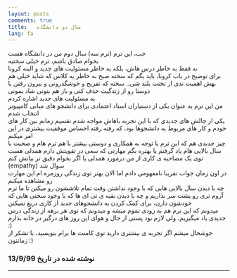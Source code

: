 ```yaml
---
layout: posts
comments: true
title:   سال دو دانشگاه
lang: fa
---
```


خب، این ترم 
(ترم سه) 
سال دوم من در دانشگاه هست  \
بخوام صادق باشم، ترم خیلی سختیه  \
نه فقط به خاطر درس هاش، بلکه به خاطر مسئولیت های جدید و البته کرونا  \
برای توضیح در باب کرونا، باید بگم که سخته صبح به خاطر یه کلاس که شاید خیلی هم بهش اهمیت ندی از تختت بلند شی.. سخته که تفریح و خوشگذرونی و بیرون رفتن با دوستا رو از زندگیت حذف کنی و باز هم بتونی شاد بمونی  \
به مسئولیت های جدید اشاره کردم  \
من این ترم به عنوان یکی از دستیاران استاد اعتمادی برای دانشجو های مبانی کامپیوتر انتخاب شدم  \
یکی از چالش های جدیدی که با این تجربه باهاش مواجه شدم تقسیم زمانم بین کار های خودم و کار های مربوط به دانشجوها بود، که رفته رفته احساس موفقیت بیشتری در این امر میکنم  \
چیز جدیدی هم که این ترم با توجه به همکاری و دوستی بیشتر با هم ترم هام و صحبت با سال بالایی هام یاد گرفتم یا بهتره بگم مهارتی که سعی در تقویتش دارم همدلی هست  \
توی یک مصاحبه ی کاری از من درمورد همدلی یا اگر بخوام دقیق تر بیانش کنم
(empathy)
سوال شد  \
در اون زمان جواب تقریبا نامفهومی دادم اما الان بهتر توی زندگی روزمره ام این مهارت رو مشاهده میکنم  \
چه با دیدن سال بالایی هایی که با وجود نداشتن وقت تمام تلاششون رو میکنن تا ما ترم آروم تری رو پشت سر بذاریم و چه با دیدن بقیه ی تی ای ها که با وجود سختی هایی که خودشون دارن، برای کمک کردن به دانشجوهای جدید از کاری دریغ نمیکنن  \
میدونم که این ترم هم به زودی تموم میشه و میدونم که توی هر برهه از زندگی درس جدیدی یاد میگیریم، ولی لازم بود پستی از حال و هوای این روز های درگیر در خانه بذارم :)  \
خوشحال میشم اگر تجربه ی بیشتری دارید توی کامنت ها برام بنویسید، با تشکر از زمانتون :)  



### نوشته شده در تاریخ 13/9/99
---